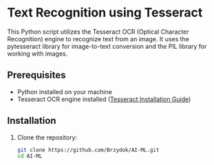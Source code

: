 # Text Recognition using Tesseract

This Python script utilizes the Tesseract OCR (Optical Character Recognition) engine to recognize text from an image. It uses the pytesseract library for image-to-text conversion and the PIL library for working with images.

## Prerequisites

- Python installed on your machine
- Tesseract OCR engine installed ([Tesseract Installation Guide](https://github.com/tesseract-ocr/tesseract))

## Installation

1. Clone the repository:

   ```bash
   git clone https://github.com/Brzydok/AI-ML.git
   cd AI-ML
